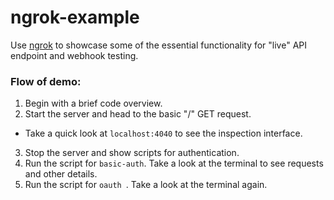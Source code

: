 # ngrok-example

Use [ngrok](https://ngrok.com/) to showcase some of the essential functionality for "live" API endpoint and webhook testing.

### Flow of demo:

1. Begin with a brief code overview.
2. Start the server and head to the basic "/" GET request.

- Take a quick look at `localhost:4040` to see the inspection interface.

3. Stop the server and show scripts for authentication.
4. Run the script for `basic-auth`. Take a look at the terminal to see requests and other details.
5. Run the script for `oauth `. Take a look at the terminal again.
